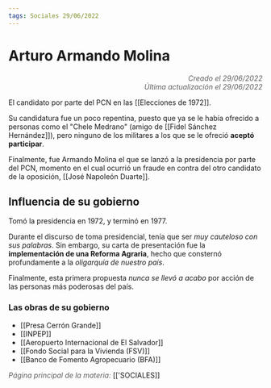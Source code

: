 ```yaml
---
tags: Sociales 29/06/2022
---
```


# Arturo Armando Molina
<div style="text-align: right; opacity: 0.7; font-style: italic;">Creado el 29/06/2022</div>
<div style="text-align: right; opacity: 0.7; font-style: italic;">Última actualización el 29/06/2022</div>

El candidato por parte del PCN en las [[Elecciones de 1972]]. 

Su candidatura fue un poco repentina, puesto que ya se le había ofrecido a personas como el "Chele Medrano" (amigo de [[Fidel Sánchez Hernández]]), pero ninguno de los militares a los que se le ofreció **aceptó participar**.

Finalmente, fue Armando Molina el que se lanzó a la presidencia por parte del PCN, momento en el cual ocurrió un fraude en contra del otro candidato de la oposición, [[José Napoleón Duarte]].

## Influencia de su gobierno

Tomó la presidencia en 1972, y terminó en 1977. 

Durante el discurso de toma presidencial, tenía que ser *muy cauteloso con sus palabras*. Sin embargo, su carta de presentación fue la **implementación de una Reforma Agraria**, hecho que consternó profundamente a la *oligarquía de nuestro país*.

Finalmente, esta primera propuesta *nunca se llevó a acabo* por acción de las personas más poderosas del país.

### Las obras de su gobierno

- [[Presa Cerrón Grande]]
- [[INPEP]]
- [[Aeropuerto Internacional de El Salvador]]
- [[Fondo Social para la Vivienda (FSV)]]
- [[Banco de Fomento Agropecuario (BFA)]]

<span style="opacity: 0.7; font-style: italic;">Página principal de la materia:</span> [['SOCIALES]]
